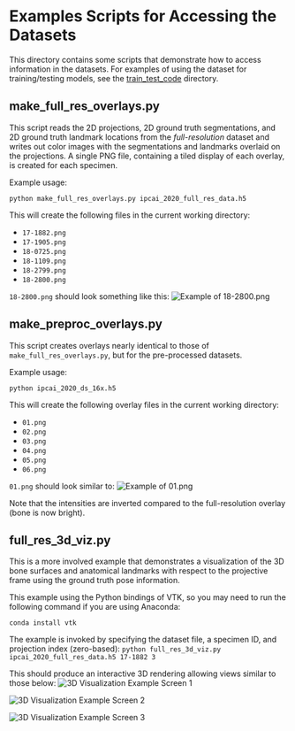 # Examples Scripts for Accessing the Datasets

This directory contains some scripts that demonstrate how to access information in the datasets.
For examples of using the dataset for training/testing models, see the [train_test_code](../train_test_code) directory.

## make_full_res_overlays.py

This script reads the 2D projections, 2D ground truth segmentations, and 2D ground truth landmark locations from the *full-resolution* dataset and writes out color images with the segmentations and landmarks overlaid on the projections.
A single PNG file, containing a tiled display of each overlay, is created for each specimen.

Example usage:
```
python make_full_res_overlays.py ipcai_2020_full_res_data.h5
```

This will create the following files in the current working directory:
- `17-1882.png`
- `17-1905.png`
- `18-0725.png`
- `18-1109.png`
- `18-2799.png`
- `18-2800.png`

`18-2800.png` should look something like this:
![Example of 18-2800.png](18-2800.png)

## make_preproc_overlays.py

This script creates overlays nearly identical to those of `make_full_res_overlays.py`, but for the pre-processed datasets.

Example usage:
```
python ipcai_2020_ds_16x.h5
```

This will create the following overlay files in the current working directory:
- `01.png`
- `02.png`
- `03.png`
- `04.png`
- `05.png`
- `06.png`

`01.png` should look similar to:
![Example of 01.png](01.png)

Note that the intensities are inverted compared to the full-resolution overlay (bone is now bright).

## full_res_3d_viz.py

This is a more involved example that demonstrates a visualization of the 3D bone surfaces and anatomical landmarks with respect to the projective frame using the ground truth pose information.

This example using the Python bindings of VTK, so you may need to run the following command if you are using Anaconda:
```
conda install vtk
```

The example is invoked by specifying the dataset file, a specimen ID, and projection index (zero-based):
`python full_res_3d_viz.py ipcai_2020_full_res_data.h5 17-1882 3`

This should produce an interactive 3D rendering allowing views similar to those below:
![3D Visualization Example Screen 1](viz_screen_1.png)

![3D Visualization Example Screen 2](viz_screen_2.png)

![3D Visualization Example Screen 3](viz_screen_3.png)